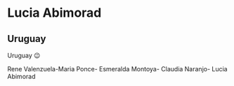 # **Lucia Abimorad**
## Uruguay
Uruguay :wink:

Rene Valenzuela-Maria Ponce- Esmeralda Montoya- Claudia Naranjo- Lucia Abimorad
